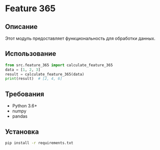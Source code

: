 # Feature 365
## Описание
Этот модуль предоставляет функциональность для обработки данных.
## Использование
```python
from src.feature_365 import calculate_feature_365
data = [1, 2, 3]
result = calculate_feature_365(data)
print(result)  # [2, 4, 6]
```
## Требования
- Python 3.6+
- numpy
- pandas
## Установка
```bash
pip install -r requirements.txt
```
